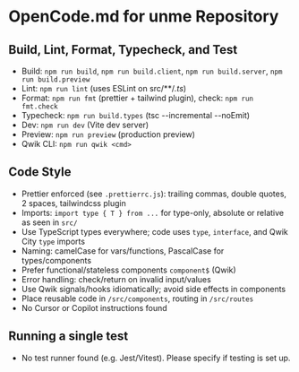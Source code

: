 # OpenCode.md for unme Repository

## Build, Lint, Format, Typecheck, and Test
- Build: `npm run build`, `npm run build.client`, `npm run build.server`, `npm run build.preview`
- Lint: `npm run lint` (uses ESLint on src/**/*.ts*)
- Format: `npm run fmt` (prettier + tailwind plugin), check: `npm run fmt.check`
- Typecheck: `npm run build.types` (tsc --incremental --noEmit)
- Dev: `npm run dev` (Vite dev server)
- Preview: `npm run preview` (production preview)
- Qwik CLI: `npm run qwik <cmd>`

## Code Style
- Prettier enforced (see `.prettierrc.js`): trailing commas, double quotes, 2 spaces, tailwindcss plugin
- Imports: `import type { T } from ...` for type-only, absolute or relative as seen in `src/`
- Use TypeScript types everywhere; code uses `type`, `interface`, and Qwik City `type` imports
- Naming: camelCase for vars/functions, PascalCase for types/components
- Prefer functional/stateless components `component$` (Qwik)
- Error handling: check/return on invalid input/values
- Use Qwik signals/hooks idiomatically; avoid side effects in components
- Place reusable code in `/src/components`, routing in `/src/routes`
- No Cursor or Copilot instructions found

## Running a single test
- No test runner found (e.g. Jest/Vitest). Please specify if testing is set up.
